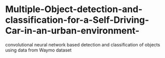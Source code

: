 # Multiple-Object-detection-and-classification-for-a-Self-Driving-Car-in-an-urban-environment-
convolutional neural network based detection and classification of objects using data from Waymo dataset
